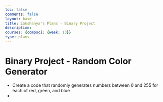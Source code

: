 ```yaml
---
toc: false
comments: false
layout: base
title: Lakshanya's Plans - Binary Project
description: 
courses: {compsci: {week: 13}}
type: plans
---
```


# Binary Project - Random Color Generator
- Create a code that randomly generates numbers between 0 and 255 for each of red, green, and blue
- 